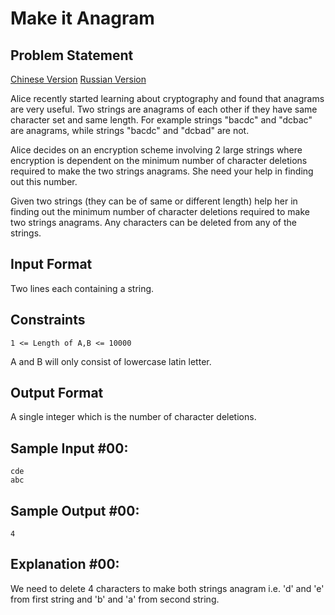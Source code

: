 # Make it Anagram

## Problem Statement

[Chinese Version](https://hr-filepicker.s3.amazonaws.com/feb14/chinese/1364-chinese.md)
[Russian Version](https://hr-filepicker.s3.amazonaws.com/feb-14/russian/1364-russian.md)

Alice recently started learning about cryptography and found that anagrams are very useful. Two strings are anagrams of each other if they have same character set and same length. For example strings "bacdc" and "dcbac" are anagrams, while strings "bacdc" and "dcbad" are not.

Alice decides on an encryption scheme involving 2 large strings where encryption is dependent on the minimum number of character deletions required to make the two strings anagrams. She need your help in finding out this number.

Given two strings (they can be of same or different length) help her in finding out the minimum number of character deletions required to make two strings anagrams. Any characters can be deleted from any of the strings.

## Input Format
Two lines each containing a string.

## Constraints
```
1 <= Length of A,B <= 10000
```
A and B will only consist of lowercase latin letter.

## Output Format
A single integer which is the number of character deletions.

## Sample Input #00:
```
cde
abc
```
## Sample Output #00:
```
4
```
## Explanation #00:
We need to delete 4 characters to make both strings anagram i.e. 'd' and 'e' from first string and 'b' and 'a' from second string.
